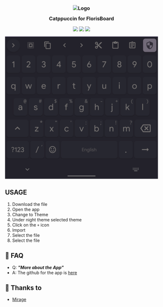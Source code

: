 <h3 align="center">
	<img src="https://raw.githubusercontent.com/catppuccin/catppuccin/dev/assets/logos/exports/1544x1544_circle.png" width="100" alt="Logo"/><br/>
	<img src="https://raw.githubusercontent.com/catppuccin/catppuccin/dev/assets/misc/transparent.png" height="30" width="0px"/>
	Catppuccin for FlorisBoard
	<img src="https://raw.githubusercontent.com/catppuccin/catppuccin/dev/assets/misc/transparent.png" height="30" width="0px"/>
</h3>

<p align="center">
    <a href="https://github.com/catppuccin/discord/stargazers"><img src="https://img.shields.io/github/stars/catppuccin/discord?colorA=1e1e28&colorB=c9cbff&style=for-the-badge&logo=starship style=for-the-badge"></a>
    <a href="https://github.com/catppuccin/discord/issues"><img src="https://img.shields.io/github/issues/catppuccin/discord?colorA=1e1e28&colorB=f7be95&style=for-the-badge"></a>
    <a href="https://github.com/catppuccin/discord/contributors"><img src="https://img.shields.io/github/contributors/catppuccin/discord?colorA=1e1e28&colorB=b1e1a6&style=for-the-badge"></a>
</p>


![Discord Theme Preview](assets/asset.png)

## USAGE

1. Download the file
2. Open the app
3. Change to Theme
4. Under night theme selected theme
5. Click on the `+` icon
6. Import
7. Select the file
8. Select the file

## 🙋 FAQ

- Q: **_"More about the App"_**
- A: The github for the app is [here](https://github.com/florisboard/florisboard)

## 💝 Thanks to

- [Mirage](https://github.com/skinatro)
